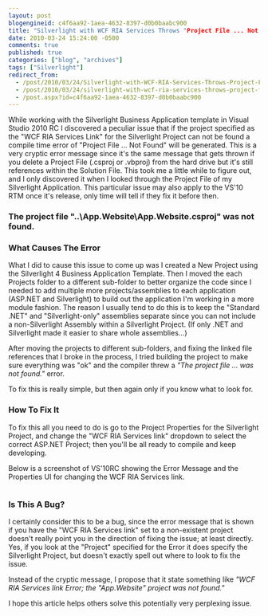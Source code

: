 ```yaml
---
layout: post
blogengineid: c4f6aa92-1aea-4632-8397-d0b0baabc900
title: "Silverlight with WCF RIA Services Throws "Project File ... Not Found" Error When Compiling in Visual Studio 2010 RC"
date: 2010-03-24 15:24:00 -0500
comments: true
published: true
categories: ["blog", "archives"]
tags: ["Silverlight"]
redirect_from: 
  - /post/2010/03/24/Silverlight-with-WCF-RIA-Services-Throws-Project-File-Not-Found-Error-When-Compiling-in-Visual-Studio-2010-RC
  - /post/2010/03/24/silverlight-with-wcf-ria-services-throws-project-file-not-found-error-when-compiling-in-visual-studio-2010-rc
  - /post.aspx?id=c4f6aa92-1aea-4632-8397-d0b0baabc900
---
```

<!-- more -->

While working with the Silverlight Business Application template in Visual Studio 2010 RC I discovered a peculiar issue that if the project specified as the "WCF RIA Services Link" for the Silverlight Project can not be found a compile time error of "Project File ... Not Found" will be generated. This is a very cryptic error message since it's the same message that gets thrown if you delete a Project File (.csproj or .vbproj) from the hard drive but it's still references within the Solution File. This took me a little while to figure out, and I only discovered it when I looked through the Project File of my Silverlight Application. This particular issue may also apply to the VS'10 RTM once it's release, only time will tell if they fix it before then.
<h3>The project file "..\App.Website\App.Website.csproj" was not found.</h3>

 
<h3>What Causes The Error<br /></h3>

What I did to cause this issue to come up was I created a New Project using the Silverlight 4 Business Application Template. Then I moved the each Projects folder to a different sub-folder to better organize the code since I needed to add multiple more projects/assemblies to each application (ASP.NET and Silverlight) to build out the application I'm working in a more module fashion. The reason I usually tend to do this is to keep the "Standard .NET" and "Silverlight-only" assemblies separate since you can not include a non-Silverlight Assembly within a Silverlight Project. (If only .NET and Silverlight made it easier to share whole assemblies...)

After moving the projects to different sub-folders, and fixing the linked file references that I broke in the process, I tried building the project to make sure everything was "ok" and the compiler threw a <em>"The project file ... was not found." </em>error.

To fix this is really simple, but then again only if you know what to look for.
<h3>How To Fix It<br /></h3>

To fix this all you need to do is go to the Project Properties for the Silverlight Project, and change the "WCF RIA Services link" dropdown to select the correct ASP.NET Project; then you'll be all ready to compile and keep developing.

Below is a screenshot of VS'10RC showing the Error Message and the Properties UI for changing the WCF RIA Services link.

<a href="/images/posts2010/3/VS2010RC1_Silverlight_BusinessTemplate_WCFRIAServicesLink_ProjectNotFound.png"><img src="/images/posts2010/3/VS2010RC1_Silverlight_BusinessTemplate_WCFRIAServicesLink_ProjectNotFound.png" border="0" alt="" /></a>
<h3>Is This A Bug?</h3>

I certainly consider this to be a bug, since the error message that is shown if you have the "WCF RIA Services link" set to a non-existent project doesn't really point you in the direction of fixing the issue; at least directly. Yes, if you look at the "Project" specified for the Error it does specify the Silverlight Project, but doesn't exactly spell out where to look to fix the issue.

Instead of the cryptic message, I propose that it state something like <em>"WCF RIA Services link Error; the "App.Website" project was not found."</em>

I hope this article helps others solve this potentially very perplexing issue.
